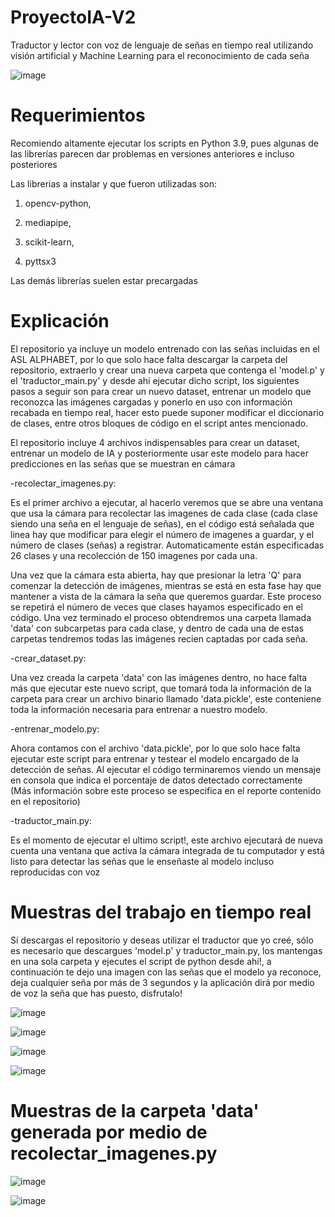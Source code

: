 # ProyectoIA-V2
Traductor y lector con voz de lenguaje de señas en tiempo real utilizando visión artificial y Machine Learning para el reconocimiento de cada seña

![image](https://github.com/user-attachments/assets/4808fbed-0c11-416a-8a04-8003adb28c30)


# Requerimientos
Recomiendo altamente ejecutar los scripts en Python 3.9, pues algunas de las librerías parecen dar problemas en versiones anteriores e incluso posteriores

Las librerias a instalar y que fueron utilizadas son:

1. opencv-python,

2. mediapipe,

3. scikit-learn,

4. pyttsx3

Las demás librerías suelen estar precargadas

# Explicación
El repositorio ya incluye un modelo entrenado con las señas incluidas en el ASL ALPHABET, por lo que solo hace falta descargar la carpeta del repositorio, extraerlo y crear una nueva carpeta que contenga el 'model.p' y el 'traductor_main.py' y desde ahí ejecutar dicho script, los siguientes pasos a seguir son para crear un nuevo dataset, entrenar un modelo que reconozca las imágenes cargadas y ponerlo en uso con información recabada en tiempo real, hacer esto puede suponer modificar el diccionario de clases, entre otros bloques de código en el script antes mencionado.

El repositorio incluye 4 archivos indispensables para crear un dataset, entrenar un modelo de IA y posteriormente usar este modelo para hacer predicciones en las señas que se muestran en cámara

-recolectar_imagenes.py: 

Es el primer archivo a ejecutar, al hacerlo veremos que se abre una ventana que usa la cámara para recolectar las imagenes de cada clase (cada clase siendo una seña en el lenguaje de señas), en el código está señalada que linea hay que modificar para elegir el número de imagenes a guardar, y el número de clases (señas) a registrar. Automaticamente están especificadas 26 clases y una recolección de 150 imagenes por cada una.

Una vez que la cámara esta abierta, hay que presionar la letra 'Q' para comenzar la detección de imágenes, mientras se está en esta fase hay que mantener a vista de la cámara la seña que queremos guardar. Este proceso se repetirá el número de veces que clases hayamos especificado en el código. Una vez terminado el proceso obtendremos una carpeta llamada 'data' con subcarpetas para cada clase, y dentro de cada una de estas carpetas tendremos todas las imágenes recien captadas por cada seña.

-crear_dataset.py:

Una vez creada la carpeta 'data' con las imágenes dentro, no hace falta más que ejecutar este nuevo script, que tomará toda la información de la carpeta para crear un archivo binario llamado 'data.pickle', este conteniene toda la información necesaria para entrenar a nuestro modelo.

-entrenar_modelo.py:

Ahora contamos con el archivo 'data.pickle', por lo que solo hace falta ejecutar este script para entrenar y testear el modelo encargado de la detección de señas. Al ejecutar el código terminaremos viendo un mensaje en consola que indica el porcentaje de datos detectado correctamente (Más información sobre este proceso se especifica en el reporte contenido en el repositorio)

-traductor_main.py:

Es el momento de ejecutar el ultimo script!, este archivo ejecutará de nueva cuenta una ventana que activa la cámara integrada de tu computador y está listo para detectar las señas que le enseñaste al modelo incluso reproducidas con voz

# Muestras del trabajo en tiempo real

Sí descargas el repositorio y deseas utilizar el traductor que yo creé, sólo es necesario que descargues 'model.p' y traductor_main.py, los mantengas en una sola carpeta y ejecutes el script de python desde ahí!, a continuación te dejo una imagen con las señas que el modelo ya reconoce, deja cualquier seña por más de 3 segundos y la aplicación dirá por medio de voz la seña que has puesto, disfrutalo!

![image](https://github.com/user-attachments/assets/56970398-fc81-4e6a-b619-0b5622aa3277)


![image](https://github.com/user-attachments/assets/01244b66-5dc0-4302-b150-5d4757227ecd)

![image](https://github.com/user-attachments/assets/2a42301e-9120-4067-9d31-9c75fcf47fe9)

![image](https://github.com/user-attachments/assets/1a624db3-f339-4c23-a0cc-a16a2407a22b)

# Muestras de la carpeta 'data' generada por medio de recolectar_imagenes.py

![image](https://github.com/user-attachments/assets/6e292cfe-a22b-4d7e-a45a-b9afb5f66b66)

![image](https://github.com/user-attachments/assets/0325026e-67e4-48cf-bbac-2bb5439c056c)

